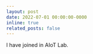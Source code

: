 ```yaml
---
layout: post
date: 2022-07-01 00:00:00-0000
inline: true
related_posts: false
---
```


I have joined in AIoT Lab.
